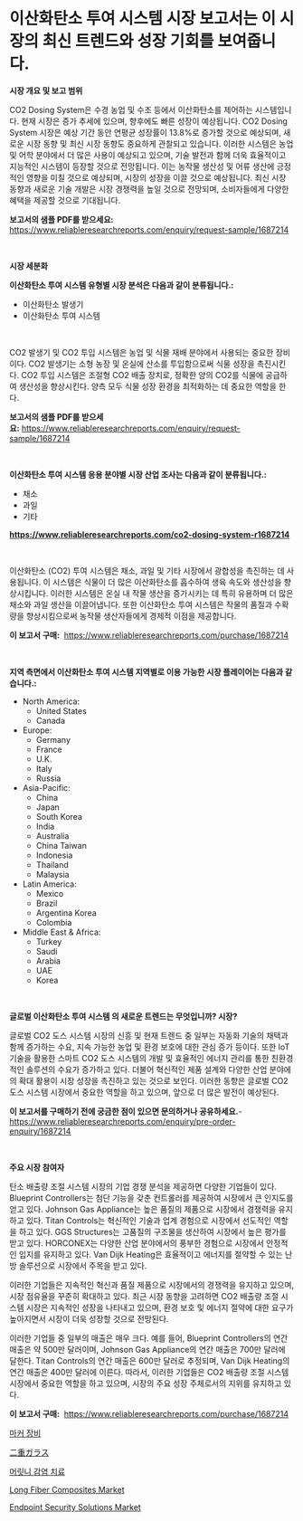 <p><h1>이산화탄소 투여 시스템 시장 보고서는 이 시장의 최신 트렌드와 성장 기회를 보여줍니다.</h1></p><p><strong>시장 개요 및 보고 범위</strong></p>
<p><p>CO2 Dosing System은 수경 농업 및 수조 등에서 이산화탄소를 제어하는 시스템입니다. 현재 시장은 증가 추세에 있으며, 향후에도 빠른 성장이 예상됩니다. CO2 Dosing System 시장은 예상 기간 동안 연평균 성장률이 13.8%로 증가할 것으로 예상되며, 새로운 시장 동향 및 최신 시장 동향도 중요하게 관찰되고 있습니다. 이러한 시스템은 농업 및 어학 분야에서 더 많은 사용이 예상되고 있으며, 기술 발전과 함께 더욱 효율적이고 지능적인 시스템이 등장할 것으로 전망됩니다. 이는 농작물 생산성 및 어류 생산에 긍정적인 영향을 미칠 것으로 예상되며, 시장의 성장을 이끌 것으로 예상됩니다. 최신 시장 동향과 새로운 기술 개발은 시장 경쟁력을 높일 것으로 전망되며, 소비자들에게 다양한 혜택을 제공할 것으로 기대됩니다.</p></p>
<p><strong>보고서의 샘플 PDF를 받으세요:</strong> <a href="https://www.reliableresearchreports.com/enquiry/request-sample/1687214">https://www.reliableresearchreports.com/enquiry/request-sample/1687214</a></p>
<p>&nbsp;</p>
<p><strong>시장 세분화</strong></p>
<p><strong>이산화탄소 투여 시스템 유형별 시장 분석은 다음과 같이 분류됩니다.:</strong></p>
<p><ul><li>이산화탄소 발생기</li><li>이산화탄소 투여 시스템</li></ul></p>
<p>&nbsp;</p>
<p><p>CO2 발생기 및 CO2 투입 시스템은 농업 및 식물 재배 분야에서 사용되는 중요한 장비이다. CO2 발생기는 소형 농장 및 온실에 산소를 투입함으로써 식물 성장을 촉진시킨다. CO2 투입 시스템은 조절형 CO2 배출 장치로, 정확한 양의 CO2를 식물에 공급하여 생산성을 향상시킨다. 양측 모두 식물 성장 환경을 최적화하는 데 중요한 역할을 한다.</p></p>
<p><strong>보고서의 샘플 PDF를 받으세요:</strong>&nbsp;<a href="https://www.reliableresearchreports.com/enquiry/request-sample/1687214">https://www.reliableresearchreports.com/enquiry/request-sample/1687214</a></p>
<p>&nbsp;</p>
<p><strong> 이산화탄소 투여 시스템 응용 분야별 시장 산업 조사는 다음과 같이 분류됩니다.:</strong></p>
<p><ul><li>채소</li><li>과일</li><li>기타</li></ul></p>
<p><strong><a href="https://www.reliableresearchreports.com/co2-dosing-system-r1687214">https://www.reliableresearchreports.com/co2-dosing-system-r1687214</a></strong></p>
<p>&nbsp;</p>
<p><p>이산화탄소 (CO2) 투여 시스템은 채소, 과일 및 기타 시장에서 광합성을 촉진하는 데 사용됩니다. 이 시스템은 식물이 더 많은 이산화탄소를 흡수하여 생육 속도와 생산성을 향상시킵니다. 이러한 시스템은 온실 내 작물 생산을 증가시키는 데 특히 유용하며 더 많은 채소와 과일 생산을 이끌어냅니다. 또한 이산화탄소 투여 시스템은 작물의 품질과 수확량을 향상시킴으로써 농작물 생산자들에게 경제적 이점을 제공합니다.</p></p>
<p><strong>이 보고서 구매:</strong>&nbsp; <a href="https://www.reliableresearchreports.com/purchase/1687214">https://www.reliableresearchreports.com/purchase/1687214</a></p>
<p>&nbsp;</p>
<p><strong>지역 측면에서 이산화탄소 투여 시스템 지역별로 이용 가능한 시장 플레이어는 다음과 같습니다.:</strong></p>
<p><ul>
    <li>
        North America:
        <ul>
            <li>United States</li>
            <li>Canada</li>
        </ul>
    </li>
    <li>
        Europe:
        <ul>
            <li>Germany</li>
            <li>France</li>
            <li>U.K.</li>
            <li>Italy</li>
            <li>Russia</li>
        </ul>
    </li>
    <li>
        Asia-Pacific:
        <ul>
            <li>China</li>
            <li>Japan</li>
            <li>South Korea</li>
            <li>India</li>
            <li>Australia</li>
            <li>China Taiwan</li>
            <li>Indonesia</li>
            <li>Thailand</li>
            <li>Malaysia</li>
        </ul>
    </li>
    <li>
        Latin America:
        <ul>
            <li>Mexico</li>
            <li>Brazil</li>
            <li>Argentina Korea</li>
            <li>Colombia</li>
        </ul>
    </li>
    <li>
        Middle East & Africa:
        <ul>
            <li>Turkey</li>
            <li>Saudi</li>
            <li>Arabia</li>
            <li>UAE</li>
            <li>Korea</li>
        </ul>
    </li>
    </ul></p>
<p>&nbsp;</p>
<p><strong>글로벌 이산화탄소 투여 시스템 의 새로운 트렌드는 무엇입니까? 시장?</strong></p>
<p><p>글로벌 CO2 도스 시스템 시장의 신흥 및 현재 트렌드 중 일부는 자동화 기술의 채택과 함께 증가하는 수요, 지속 가능한 농업 및 환경 보호에 대한 관심 증가 등이다. 또한 IoT 기술을 활용한 스마트 CO2 도스 시스템의 개발 및 효율적인 에너지 관리를 통한 친환경적인 솔루션의 수요가 증가하고 있다. 더불어 혁신적인 제품 설계와 다양한 산업 분야에의 확대 활용이 시장 성장을 촉진하고 있는 것으로 보인다. 이러한 동향은 글로벌 CO2 도스 시스템 시장에서 중요한 역할을 하고 있으며, 앞으로 더 많은 발전이 예상된다.</p></p>
<p><strong>이 보고서를 구매하기 전에 궁금한 점이 있으면 문의하거나 공유하세요.</strong>- <a href="https://www.reliableresearchreports.com/enquiry/pre-order-enquiry/1687214">https://www.reliableresearchreports.com/enquiry/pre-order-enquiry/1687214</a></p>
<p>&nbsp;</p>
<p><strong>주요 시장 참여자</strong></p>
<p><p>탄소 배출량 조절 시스템 시장의 기업 경쟁 분석을 제공하면 다양한 기업들이 있다. Blueprint Controllers는 첨단 기능을 갖춘 컨트롤러를 제공하여 시장에서 큰 인지도를 얻고 있다. Johnson Gas Appliance는 높은 품질의 제품으로 시장에서 경쟁력을 유지하고 있다. Titan Controls는 혁신적인 기술과 업계 경험으로 시장에서 선도적인 역할을 하고 있다. GGS Structures는 고품질의 구조물을 생산하여 시장에서 높은 평가를 받고 있다. HORCONEX는 다양한 산업 분야에서의 풍부한 경험으로 시장에서 안정적인 입지를 유지하고 있다. Van Dijk Heating은 효율적이고 에너지를 절약할 수 있는 난방 솔루션으로 시장에서 주목을 받고 있다.</p><p>이러한 기업들은 지속적인 혁신과 품질 제품으로 시장에서의 경쟁력을 유지하고 있으며, 시장 점유율을 꾸준히 확대하고 있다. 최근 시장 동향을 고려하면 CO2 배출량 조절 시스템 시장은 지속적인 성장을 나타내고 있으며, 환경 보호 및 에너지 절약에 대한 요구가 높아지면서 시장이 더욱 성장할 것으로 전망된다.</p><p>이러한 기업들 중 일부의 매출은 매우 크다. 예를 들어, Blueprint Controllers의 연간 매출은 약 500만 달러이며, Johnson Gas Appliance의 연간 매출은 700만 달러에 달한다. Titan Controls의 연간 매출은 600만 달러로 추정되며, Van Dijk Heating의 연간 매출은 400만 달러에 이른다. 따라서, 이러한 기업들은 CO2 배출량 조절 시스템 시장에서 중요한 역할을 하고 있으며, 시장의 주요 성장 주체로서의 지위를 유지하고 있다.</p></p>
<p><strong>이 보고서 구매:</strong>&nbsp;&nbsp;<a href="https://www.reliableresearchreports.com/purchase/1687214">https://www.reliableresearchreports.com/purchase/1687214</a></p>
<p><p><a href="https://github.com/xvz497517413/Market-Research-Report-List-1/blob/main/614164322533.md">마커 장비</a></p><p><a href="https://github.com/EmoryYundt1935/Market-Research-Report-List-1/blob/main/884141324512.md">二重ガラス</a></p><p><a href="https://github.com/vskv4779xr1/Market-Research-Report-List-1/blob/main/619505122534.md">머릿니 감염 치료</a></p><p><a href="https://issuu.com/reportprime-2/docs/long-fiber-composites-market-size-2030.pptx">Long Fiber Composites Market</a></p><p><a href="https://github.com/mahnoor2003/Market-Research-Report-List-4/blob/main/endpoint-security-solutions-market.md">Endpoint Security Solutions Market</a></p></p>